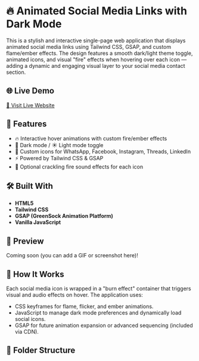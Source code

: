 # 🔥 Animated Social Media Links with Dark Mode

This is a stylish and interactive single-page web application that displays animated social media links using Tailwind CSS, GSAP, and custom flame/ember effects. The design features a smooth dark/light theme toggle, animated icons, and visual "fire" effects when hovering over each icon — adding a dynamic and engaging visual layer to your social media contact section.

## 🌐 Live Demo

[🔗 Visit Live Website](https://zainalabrori.github.io/social-media/)

## 🎯 Features

- 🔥 Interactive hover animations with custom fire/ember effects
- 🌙 Dark mode / ☀️ Light mode toggle
- 🎨 Custom icons for WhatsApp, Facebook, Instagram, Threads, LinkedIn
- ⚡ Powered by Tailwind CSS & GSAP
- 🎵 Optional crackling fire sound effects for each icon

## 🛠️ Built With

- **HTML5**
- **Tailwind CSS**
- **GSAP (GreenSock Animation Platform)**
- **Vanilla JavaScript**

## 📸 Preview

Coming soon (you can add a GIF or screenshot here)!

## 🧠 How It Works

Each social media icon is wrapped in a "burn effect" container that triggers visual and audio effects on hover. The application uses:

- CSS keyframes for flame, flicker, and ember animations.
- JavaScript to manage dark mode preferences and dynamically load social icons.
- GSAP for future animation expansion or advanced sequencing (included via CDN).

## 📁 Folder Structure

